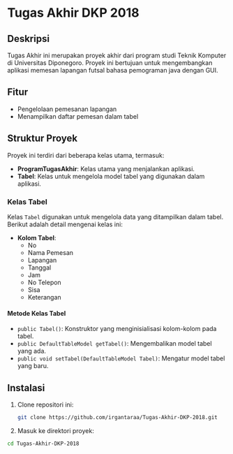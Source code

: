 # Tugas Akhir DKP 2018

## Deskripsi

Tugas Akhir ini merupakan proyek akhir dari program studi Teknik Komputer di Universitas Diponegoro. Proyek ini bertujuan untuk mengembangkan aplikasi memesan lapangan futsal bahasa pemograman java dengan GUI.

## Fitur

- Pengelolaan pemesanan lapangan
- Menampilkan daftar pemesan dalam tabel

## Struktur Proyek

Proyek ini terdiri dari beberapa kelas utama, termasuk:

- **ProgramTugasAkhir**: Kelas utama yang menjalankan aplikasi.
- **Tabel**: Kelas untuk mengelola model tabel yang digunakan dalam aplikasi.

### Kelas Tabel

Kelas `Tabel` digunakan untuk mengelola data yang ditampilkan dalam tabel. Berikut adalah detail mengenai kelas ini:

- **Kolom Tabel**:
  - No
  - Nama Pemesan
  - Lapangan
  - Tanggal
  - Jam
  - No Telepon
  - Sisa
  - Keterangan

#### Metode Kelas Tabel

- `public Tabel()`: Konstruktor yang menginisialisasi kolom-kolom pada tabel.
- `public DefaultTableModel getTabel()`: Mengembalikan model tabel yang ada.
- `public void setTabel(DefaultTableModel Tabel)`: Mengatur model tabel yang baru.

## Instalasi

1. Clone repositori ini:
   ```bash
   git clone https://github.com/irgantaraa/Tugas-Akhir-DKP-2018.git
2. Masuk ke direktori proyek:
  ```bash
cd Tugas-Akhir-DKP-2018

